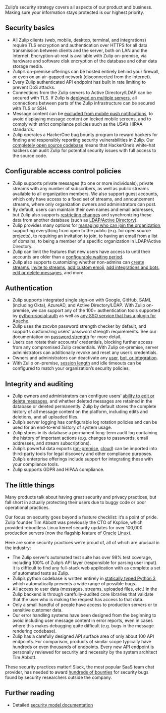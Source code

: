 Zulip’s security strategy covers all aspects of our product and
business. Making sure your information stays protected is our highest
priority.

## Security basics

- All Zulip clients (web, mobile, desktop, terminal, and integrations)
  require TLS encryption and authentication over HTTPS for all data
  transmission between clients and the server, both on LAN and the Internet.
  Encryption-at-rest is available with Zulip on-premise, via hardware and
  software disk encryption of the database and other data storage media.
- Zulip’s on-premise offerings can be hosted entirely behind your firewall,
  or even on an air-gapped network (disconnected from the Internet).
- Every Zulip authenticated API endpoint has built in rate limiting to
  prevent DoS attacks.
- Connections from the Zulip servers to Active Directory/LDAP can be secured
  with TLS.  If Zulip is
  [deployed on multiple servers](https://zulip.readthedocs.io/en/latest/production/deployment.html),
  all connections between parts of the Zulip infrastructure can be secured
  with TLS or SSH.
- Message content can be
  [excluded from mobile push notifications][redact-content],
  to avoid displaying message content on locked mobile screens, and to
  comply with strict compliance policies such as the USA’s HIPAA standards.
- Zulip operates a HackerOne bug bounty program to reward hackers for
  finding and responsibly reporting security vulnerabilities in Zulip.  Our
  [completely open source codebase](https://github.com/zulip/zulip) means
  that HackerOne’s white-hat hackers can audit Zulip for potential security
  issues with full access to the source code.

[redact-content]: https://zulip.readthedocs.io/en/latest/production/mobile-push-notifications.html#security-and-privacy

## Configurable access control policies

- Zulip supports private messages (to one or more individuals), private
  streams with any number of subscribers, as well as public streams
  available to all organization members.  We also support guest accounts,
  which only have access to a fixed set of streams, and announcement
  streams, where only organization owners and administrators can post.
- By default, users can maintain their own names and email addresses, but
  Zulip also supports
  [restricting changes](/help/restrict-name-and-email-changes) and
  synchronizing these data from another database (such as
  [LDAP/Active Directory][ldap-name]).
- Zulip provides many options for
  [managing who can join the organization](/help/invite-new-users),
  supporting everything from open to the public (e.g. for open source
  projects), to requiring an invitation to join, to having an email from a
  list of domains, to being a member of a specific organization in
  LDAP/Active Directory.
- Zulip can limit the features that new users have access to until their
  accounts are older than a [configurable waiting period][waiting_period].
- Zulip also supports customizing whether non-admins can
  [create streams](/help/configure-who-can-create-streams),
  [invite to streams](/help/configure-who-can-invite-to-streams),
  [add custom emoji](/help/only-allow-admins-to-add-emoji),
  [add integrations and bots](/help/restrict-bot-creation),
  [edit or delete messages](/help/configure-message-editing-and-deletion),
  and more.

[waiting_period]: /help/restrict-permissions-of-new-members
[ldap-name]: https://zulip.readthedocs.io/en/latest/production/authentication-methods.html#ldap-including-active-directory

## Authentication

- Zulip supports integrated single sign-on with Google, GitHub, SAML
  (including Okta), AzureAD, and Active Directory/LDAP.  With Zulip
  on-premise, we can support any of the 100+ authentication tools
  supported by
  [python-social-auth](https://python-social-auth.readthedocs.io/en/latest/backends/index.html#social-backends)
  as well as [any SSO service that has a plugin for
  Apache][apache-sso].
- Zulip uses the zxcvbn password strength checker by default, and supports
  customizing users’ password strength requirements. See our documentation
  on
  [password strength](https://zulip.readthedocs.io/en/latest/production/security-model.html#passwords)
  for more detail.
- Users can rotate their accounts’ credentials, blocking further access from
  any compromised Zulip credentials.  With Zulip on-premise, server
  administrators can additionally revoke and reset any user’s credentials.
- Owners and administrators can deactivate any
  [user](/help/deactivate-or-reactivate-a-user),
  [bot, or integration](/help/deactivate-or-reactivate-a-bot).
- With Zulip on-premise,
  [session length](https://github.com/zulip/zulip/blob/master/zproject/prod_settings_template.py#L206)
  and idle timeouts can be configured to match your organization’s security
  policies.

[apache-sso]: https://zulip.readthedocs.io/en/latest/production/authentication-methods.html#apache-based-sso-with-remote-user

## Integrity and auditing

- Zulip owners and administrators can configure users’
  [ability to edit or delete messages](/help/configure-message-editing-and-deletion),
  and whether deleted messages are retained in the database or deleted
  permanently. Zulip by default stores the complete history of all message
  content on the platform, including edits and deletions, and all uploaded
  files.
- Zulip’s server logging has configurable log rotation policies and can be
  used for an end-to-end history of system usage.
- Zulip stores in its database a permanent long-term audit log containing
  the history of important actions (e.g. changes to passwords, email
  addresses, and stream subscriptions).
- Zulip’s powerful data exports
  ([on-premise](https://zulip.readthedocs.io/en/latest/production/export-and-import.html),
  [cloud](/help/export-your-organization)) can be imported into third-party
  tools for legal discovery and other compliance purposes.  Zulip’s
  enterprise offerings include support for integrating these with your
  compliance tools.
- Zulip supports GDPR and HIPAA compliance.


## The little things

Many products talk about having great security and privacy practices, but
fall short in actually protecting their users due to buggy code or poor
operational practices.

Our focus on security goes beyond a feature checklist: it’s a point of
pride. Zulip founder Tim Abbott was previously the CTO of Ksplice, which
provided rebootless Linux kernel security updates for over 100,000
production servers (now the flagship feature of
[Oracle Linux](https://www.oracle.com/linux/)).

Here are some security practices we’re proud of, all of which are unusual in
the industry:

- The Zulip server’s automated test suite has over 98% test coverage,
  including 100% of Zulip’s API layer (responsible for parsing user input).
  It is difficult to find any full-stack web application with as complete a
  set of automated tests as Zulip.
- Zulip’s python codebase is written entirely in
  [statically typed Python 3](https://blog.zulip.org/2016/10/13/static-types-in-python-oh-mypy/),
  which automatically prevents a wide range of possible bugs.
- All access to user data (messages, streams, uploaded files, etc.) in the
  Zulip backend is through carefully-audited core libraries that validate
  that the user who is making the request has access to that data.
- Only a small handful of people have access to production servers or
  to sensitive customer data.
- Our error handling systems have been designed from the beginning to
  avoid including user message content in error reports, even in cases where
  this makes debugging quite difficult (e.g. bugs in the message rendering
  codebase).
- Zulip has a carefully designed API surface area of only about 100 API
  endpoints. For comparison, products of similar scope typically have
  hundreds or even thousands of endpoints. Every new API endpoint is
  personally reviewed for security and necessity by the system architect Tim
  Abbott.

These security practices matter!  Slack, the most popular SaaS team chat
provider, has needed to award
[hundreds of bounties](https://hackerone.com/slack) for security bugs found
by security researchers outside the company.

## Further reading

- Detailed
  [security model documentation](https://zulip.readthedocs.io/en/latest/production/security-model.html)
